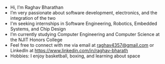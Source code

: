 -  Hi, I’m Raghav Bharathan
-  I’m very passionate about software development, electronics, and the integration of the two
-  I'm seeking internships in Software Engineering, Robotics, Embedded Systems, and Chip Design
-  I’m currently studying Computer Engineering and Computer Science at the NJIT Honors College
-  Feel free to connect with me via email at raghav4357@gmail.com or LinkedIn at https://www.linkedin.com/in/raghav-bharath
-  Hobbies: I enjoy basketball, boxing, and learning about space

<!---
raghavbharath/raghavbharath is a ✨ special ✨ repository because its `README.md` (this file) appears on your GitHub profile.
You can click the Preview link to take a look at your changes.
--->
